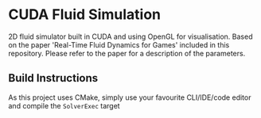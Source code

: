 # CUDA Fluid Simulation
2D fluid simulator built in CUDA and using OpenGL for visualisation. Based on the paper 'Real-Time Fluid Dynamics for Games' included in this repository. Please refer to the paper for a description of the parameters.

## Build Instructions
As this project uses CMake, simply use your favourite CLI/IDE/code editor and compile the `SolverExec` target
